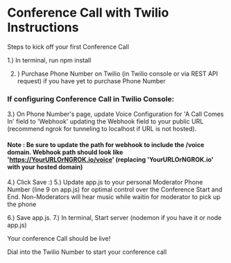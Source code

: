 # Conference Call with Twilio Instructions

Steps to kick off your first Conference Call

1.) In terminal, run npm install 

2. ) Purchase Phone Number on Twilio (in Twilio console or via REST API request) if you have yet to purchase Phone Number

### If configuring Conference Call in Twilio Console: 
3.) On Phone Number's page, update Voice Configuration for 'A Call Comes In' field to 'Webhook' updating the Webhook field to your public URL (recommend ngrok for tunneling to localhost if URL is not hosted). 
#### Note : Be sure to update the path for webhook to include the /voice domain. Webhook path should look like 'https://YourURLOrNGROK.io/voice' (replacing 'YourURLOrNGROK.io' with your hosted domain)

4.) Click Save :) 
5.) Update app.js to your personal Moderator Phone Number (line 9 on app.js) for optimal control over the Conference Start and End. Non-Moderators will hear music while waitin for moderator to pick up the phone 

6.) Save app.js.
7.) In terminal, Start server (nodemon if you have it or node app.js)

Your conference Call should be live! 

Dial into the Twilio Number to start your conference call
